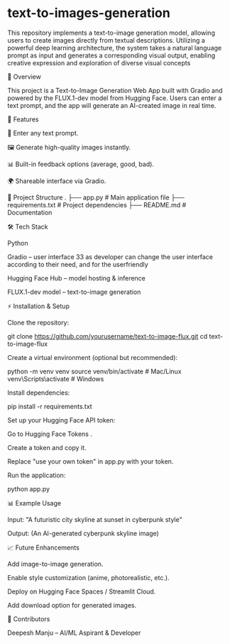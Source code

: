 # text-to-images-generation
This repository implements a text-to-image generation model, allowing users to create images directly from textual descriptions. Utilizing a powerful deep learning architecture, the system takes a natural language prompt as input and generates a corresponding visual output, enabling creative expression and exploration of diverse visual concepts

📌 Overview

This project is a Text-to-Image Generation Web App built with Gradio and powered by the FLUX.1-dev model from Hugging Face.
Users can enter a text prompt, and the app will generate an AI-created image in real time.

🚀 Features

📝 Enter any text prompt.

🖼️ Generate high-quality images instantly.

📊 Built-in feedback options (average, good, bad).

🌍 Shareable interface via Gradio.

📂 Project Structure
.
├── app.py              # Main application file
├── requirements.txt    # Project dependencies
├── README.md           # Documentation

🛠️ Tech Stack

Python

Gradio – user interface 33 as developer can change the user interface according to their need, and for the userfriendly

Hugging Face Hub – model hosting & inference

FLUX.1-dev model – text-to-image generation

⚡ Installation & Setup

Clone the repository:

git clone https://github.com/yourusername/text-to-image-flux.git
cd text-to-image-flux


Create a virtual environment (optional but recommended):

python -m venv venv
source venv/bin/activate   # Mac/Linux
venv\Scripts\activate      # Windows


Install dependencies:

pip install -r requirements.txt


Set up your Hugging Face API token:

Go to Hugging Face Tokens
.

Create a token and copy it.

Replace "use your own token" in app.py with your token.

Run the application:

python app.py

📊 Example Usage

Input: "A futuristic city skyline at sunset in cyberpunk style"

Output:
(An AI-generated cyberpunk skyline image)

📈 Future Enhancements

Add image-to-image generation.

Enable style customization (anime, photorealistic, etc.).

Deploy on Hugging Face Spaces / Streamlit Cloud.

Add download option for generated images.

🙌 Contributors

Deepesh Manju – AI/ML Aspirant & Developer
